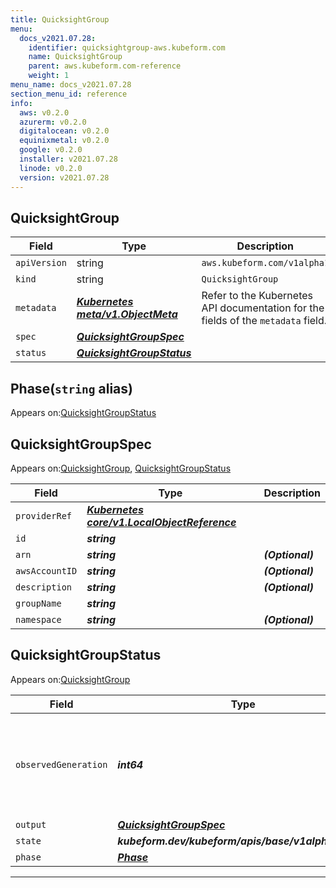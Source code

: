 ```yaml
---
title: QuicksightGroup
menu:
  docs_v2021.07.28:
    identifier: quicksightgroup-aws.kubeform.com
    name: QuicksightGroup
    parent: aws.kubeform.com-reference
    weight: 1
menu_name: docs_v2021.07.28
section_menu_id: reference
info:
  aws: v0.2.0
  azurerm: v0.2.0
  digitalocean: v0.2.0
  equinixmetal: v0.2.0
  google: v0.2.0
  installer: v2021.07.28
  linode: v0.2.0
  version: v2021.07.28
---
```


## QuicksightGroup
| Field | Type | Description |
| ------ | ----- | ----------- |
| `apiVersion` | string | `aws.kubeform.com/v1alpha1` |
|    `kind` | string | `QuicksightGroup` |
| `metadata` | ***[Kubernetes meta/v1.ObjectMeta](https://v1-18.docs.kubernetes.io/docs/reference/generated/kubernetes-api/v1.18/#objectmeta-v1-meta)***|Refer to the Kubernetes API documentation for the fields of the `metadata` field.|
| `spec` | ***[QuicksightGroupSpec](#quicksightgroupspec)***||
| `status` | ***[QuicksightGroupStatus](#quicksightgroupstatus)***||
## Phase(`string` alias)

Appears on:[QuicksightGroupStatus](#quicksightgroupstatus)

## QuicksightGroupSpec

Appears on:[QuicksightGroup](#quicksightgroup), [QuicksightGroupStatus](#quicksightgroupstatus)

| Field | Type | Description |
| ------ | ----- | ----------- |
| `providerRef` | ***[Kubernetes core/v1.LocalObjectReference](https://v1-18.docs.kubernetes.io/docs/reference/generated/kubernetes-api/v1.18/#localobjectreference-v1-core)***||
| `id` | ***string***||
| `arn` | ***string***| ***(Optional)*** |
| `awsAccountID` | ***string***| ***(Optional)*** |
| `description` | ***string***| ***(Optional)*** |
| `groupName` | ***string***||
| `namespace` | ***string***| ***(Optional)*** |
## QuicksightGroupStatus

Appears on:[QuicksightGroup](#quicksightgroup)

| Field | Type | Description |
| ------ | ----- | ----------- |
| `observedGeneration` | ***int64***| ***(Optional)*** Resource generation, which is updated on mutation by the API Server.|
| `output` | ***[QuicksightGroupSpec](#quicksightgroupspec)***| ***(Optional)*** |
| `state` | ***kubeform.dev/kubeform/apis/base/v1alpha1.State***| ***(Optional)*** |
| `phase` | ***[Phase](#phase)***| ***(Optional)*** |
---
